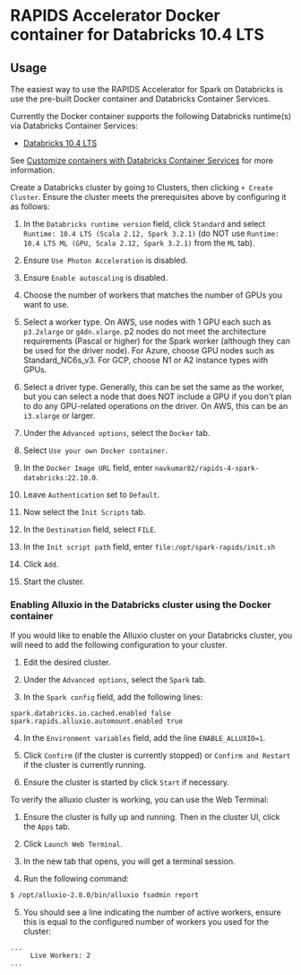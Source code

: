 # RAPIDS Accelerator Docker container for Databricks 10.4 LTS

## Usage

The easiest way to use the RAPIDS Accelerator for Spark on Databricks is use the pre-built Docker
container and Databricks Container Services.

Currently the Docker container supports the following Databricks runtime(s) via Databricks Container Services:
- [Databricks 10.4 LTS](https://docs.databricks.com/release-notes/runtime/10.4.html#system-environment)

See [Customize containers with Databricks Container Services](https://docs.databricks.com/clusters/custom-containers.html) for more information.

Create a Databricks cluster by going to Clusters, then clicking `+ Create Cluster`.  Ensure the
cluster meets the prerequisites above by configuring it as follows:

1. In the `Databricks runtime version` field, click `Standard` and select `Runtime: 10.4 LTS (Scala 2.12, Spark 3.2.1)` (do NOT use `Runtime: 10.4 LTS ML (GPU, Scala 2.12, Spark 3.2.1)` from the `ML` tab).

2. Ensure `Use Photon Acceleration` is disabled.

3. Ensure `Enable autoscaling` is disabled.

4. Choose the number of workers that matches the number of GPUs you want to use.

5. Select a worker type.  On AWS, use nodes with 1 GPU each such as `p3.2xlarge` or `g4dn.xlarge`.
   p2 nodes do not meet the architecture requirements (Pascal or higher) for the Spark worker
   (although they can be used for the driver node).  For Azure, choose GPU nodes such as
   Standard_NC6s_v3.  For GCP, choose N1 or A2 instance types with GPUs. 

6. Select a driver type. Generally, this can be set the same as the worker, but you can select a node that 
   does NOT include a GPU if you don't plan to do any GPU-related operations on the driver. On AWS, this 
   can be an `i3.xlarge` or larger.

7. Under the `Advanced options`, select the `Docker` tab.

8. Select `Use your own Docker container`.

9. In the `Docker Image URL` field, enter `navkumar82/rapids-4-spark-databricks:22.10.0`.

10. Leave `Authentication` set to `Default`.

11. Now select the `Init Scripts` tab.

12. In the `Destination` field, select `FILE`.

13. In the `Init script path` field, enter `file:/opt/spark-rapids/init.sh`

14. Click `Add`.

15. Start the cluster.

### Enabling Alluxio in the Databricks cluster using the Docker container

If you would like to enable the Alluxio cluster on your Databricks cluster, you will need to add the following configuration to your cluster.

1. Edit the desired cluster.

2. Under the `Advanced options`, select the `Spark` tab.

3. In the `Spark config` field, add the following lines:

```
spark.databricks.io.cached.enabled false
spark.rapids.alluxio.automount.enabled true
```

4. In the `Environment variables` field, add the line `ENABLE_ALLUXIO=1`.

5. Click `Confirm` (if the cluster is currently stopped) or `Confirm and Restart` if the cluster is currently running.

6. Ensure the cluster is started by click `Start` if necessary.

To verify the alluxio cluster is working, you can use the Web Terminal:

1. Ensure the cluster is fully up and running. Then in the cluster UI, click the `Apps` tab.

2. Click `Launch Web Terminal`.

3. In the new tab that opens, you will get a terminal session.

4. Run the following command:

```bash
$ /opt/alluxio-2.8.0/bin/alluxio fsadmin report
```

5. You should see a line indicating the number of active workers, ensure this is equal to the configured number of workers you used for the cluster:

```
...
     Live Workers: 2
...
```
